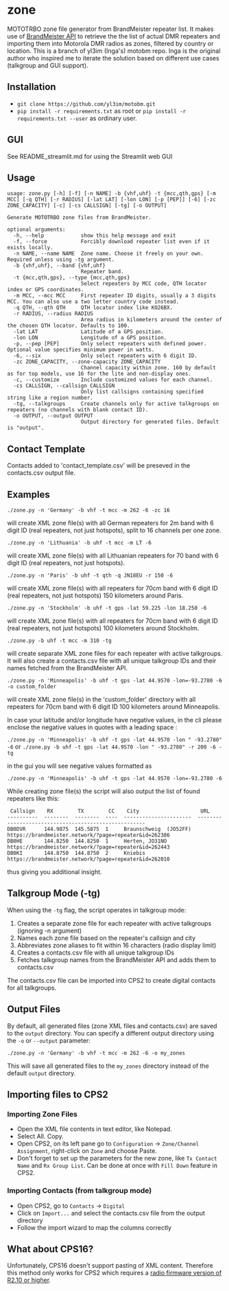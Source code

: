 # zone
MOTOTRBO zone file generator from BrandMeister repeater list. It makes use of [BrandMeister API](https://wiki.brandmeister.network/index.php/API/Halligan_API) to retrieve the the list of actual DMR repeaters and importing them into Motorola DMR radios as zones, filtered by country or location. This is a branch of yl3im (Inga's) motobm repo. Inga is the original author who inspired me to iterate the solution based on different use cases (talkgroup and GUI support).

## Installation

* `git clone https://github.com/yl3im/motobm.git`
* `pip install -r requirements.txt` as root or `pip install -r requirements.txt --user` as ordinary user.

## GUI
See README_streamlit.md for using the Streamlit web GUI

## Usage

```
usage: zone.py [-h] [-f] [-n NAME] -b {vhf,uhf} -t {mcc,qth,gps} [-m MCC] [-q QTH] [-r RADIUS] [-lat LAT] [-lon LON] [-p [PEP]] [-6] [-zc ZONE_CAPACITY] [-c] [-cs CALLSIGN] [-tg] [-o OUTPUT]

Generate MOTOTRBO zone files from BrandMeister.

optional arguments:
  -h, --help            show this help message and exit
  -f, --force           Forcibly download repeater list even if it exists locally.
  -n NAME, --name NAME  Zone name. Choose it freely on your own. Required unless using -tg argument.
  -b {vhf,uhf}, --band {vhf,uhf}
                        Repeater band.
  -t {mcc,qth,gps}, --type {mcc,qth,gps}
                        Select repeaters by MCC code, QTH locator index or GPS coordinates.
  -m MCC, --mcc MCC     First repeater ID digits, usually a 3 digits MCC. You can also use a two letter country code instead.
  -q QTH, --qth QTH     QTH locator index like KO26BX.
  -r RADIUS, --radius RADIUS
                        Area radius in kilometers around the center of the chosen QTH locator. Defaults to 100.
  -lat LAT              Latitude of a GPS position.
  -lon LON              Longitude of a GPS position.
  -p, --pep [PEP]       Only select repeaters with defined power. Optional value specifies minimum power in watts.
  -6, --six             Only select repeaters with 6 digit ID.
  -zc ZONE_CAPACITY, --zone-capacity ZONE_CAPACITY
                        Channel capacity within zone. 160 by default as for top models, use 16 for the lite and non-display ones.
  -c, --customize       Include customized values for each channel.
  -cs CALLSIGN, --callsign CALLSIGN
                        Only list callsigns containing specified string like a region number.
  -tg, --talkgroups     Create channels only for active talkgroups on repeaters (no channels with blank contact ID).
  -o OUTPUT, --output OUTPUT
                        Output directory for generated files. Default is "output".
```

## Contact Template
Contacts added to 'contact_template.csv' will be preseved in the contacts.csv output file.

## Examples

`./zone.py -n 'Germany' -b vhf -t mcc -m 262 -6 -zc 16`

will create XML zone file(s) with all German repeaters for 2m band with 6 digit ID (real repeaters, not just hotspots), split to 16 channels per one zone.

`./zone.py -n 'Lithuania' -b uhf -t mcc -m LT -6`

will create XML zone file(s) with all Lithuanian repeaters for 70 band with 6 digit ID (real repeaters, not just hotspots).

`./zone.py -n 'Paris' -b uhf -t qth -q JN18EU -r 150 -6`

will create XML zone file(s) with all repeaters for 70cm band with 6 digit ID (real repeaters, not just hotspots) 150 kilometers around Paris.

`./zone.py -n 'Stockholm' -b uhf -t gps -lat 59.225 -lon 18.250 -6`

will create XML zone file(s) with all repeaters for 70cm band with 6 digit ID (real repeaters, not just hotspots) 100 kilometers around Stockholm.

`./zone.py -b uhf -t mcc -m 310 -tg`

will create separate XML zone files for each repeater with active talkgroups. It will also create a contacts.csv file with all unique talkgroup IDs and their names fetched from the BrandMeister API.

`./zone.py -n 'Minneapolis' -b uhf -t gps -lat 44.9570 -lon=-93.2780 -6 -o custom_folder`

will create XML zone file(s) in the 'custom_folder' directory with all repeaters for 70cm band with 6 digit ID 100 kilometers around Minneapolis.

In case your latitude and/or longitude have negative values, in the cli please enclose the negative values in quotes with a leading space :

`./zone.py -n 'Minneapolis' -b uhf -t gps -lat 44.9570 -lon " -93.2780" -6`
or
`./zone.py -b uhf -t gps -lat 44.9570 -lon " -93.2780" -r 200 -6 -tg`

in the gui you will see negative values formatted as

`./zone.py -n 'Minneapolis' -b uhf -t gps -lat 44.9570 -lon=-93.2780 -6`


While creating zone file(s) the script will also output the list of found repeaters like this:

```
 Callsign    RX        TX        CC    City                    URL
----------  --------  --------  ----  ----------------------  -----------------------------------------------------
DB0DVR      144.9875  145.5875  1     Braunschweig  (JO52FF)  https://brandmeister.network/?page=repeater&id=262386
DB0HE       144.8250  144.8250  1     Herten, JO31NO          https://brandmeister.network/?page=repeater&id=262443
DB0KI       144.8750  144.8750  2     Kniebis                 https://brandmeister.network/?page=repeater&id=262010
```

thus giving you additional insight.

## Talkgroup Mode (-tg)

When using the `-tg` flag, the script operates in talkgroup mode:

1. Creates a separate zone file for each repeater with active talkgroups (ignoring -n argument)
2. Names each zone file based on the repeater's callsign and city
3. Abbreviates zone aliases to fit within 16 characters (radio display limit)
4. Creates a contacts.csv file with all unique talkgroup IDs
5. Fetches talkgroup names from the BrandMeister API and adds them to contacts.csv

The contacts.csv file can be imported into CPS2 to create digital contacts for all talkgroups.

## Output Files

By default, all generated files (zone XML files and contacts.csv) are saved to the `output` directory. You can specify a different output directory using the `-o` or `--output` parameter:

```
./zone.py -n 'Germany' -b vhf -t mcc -m 262 -6 -o my_zones
```

This will save all generated files to the `my_zones` directory instead of the default `output` directory.

## Importing files to CPS2

### Importing Zone Files
* Open the XML file contents in text editor, like Notepad.
* Select All. Copy.
* Open CPS2, on its left pane go to `Configuration` -> `Zone/Channel Assignment`, right-click on `Zone` and choose Paste.
* Don't forget to set up the parameters for the new zone, like `Tx Contact Name` and `Rx Group List`. Can be done at once with `Fill Down` feature in CPS2.

### Importing Contacts (from talkgroup mode)
* Open CPS2, go to `Contacts` -> `Digital`
* Click on `Import...` and select the contacts.csv file from the output directory
* Follow the import wizard to map the columns correctly

## What about CPS16?

Unfortunately, CPS16 doesn't support pasting of XML content. Therefore this method only works for CPS2 which requires a [radio firmware version of R2.10 or higher](https://cwh050.mywikis.wiki/wiki/List_of_software_versions).